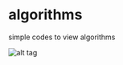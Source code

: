 # algorithms
simple codes to view algorithms

![alt tag](https://github.com/wembikon/algorithms/blob/master=images/profpicgithub.JPG)